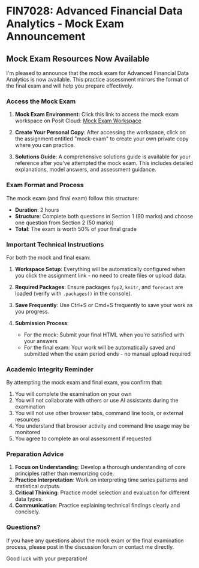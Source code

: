 # FIN7028: Advanced Financial Data Analytics - Mock Exam Announcement

## Mock Exam Resources Now Available

I'm pleased to announce that the mock exam for Advanced Financial Data Analytics is now available. This practice assessment mirrors the format of the final exam and will help you prepare effectively.

### Access the Mock Exam

1. **Mock Exam Environment**: Click this link to access the mock exam workspace on Posit Cloud: [Mock Exam Workspace](https://sso.posit.cloud/q-rap?redirect=https%3A%2F%2Fposit.cloud%2Fspaces%2F514516%2Fjoin%3Faccess_code%3DaGuiHH5gv_2uVJOi5F1tQUewXc16FoAMzI90XWpc)

2. **Create Your Personal Copy**: After accessing the workspace, click on the assignment entitled "mock-exam" to create your own private copy where you can practice.

3. **Solutions Guide**: A comprehensive solutions guide is available for your reference after you've attempted the mock exam. This includes detailed explanations, model answers, and assessment guidance.

### Exam Format and Process

The mock exam (and final exam) follow this structure:

- **Duration**: 2 hours
- **Structure**: Complete both questions in Section 1 (90 marks) and choose one question from Section 2 (50 marks)
- **Total**: The exam is worth 50% of your final grade

### Important Technical Instructions

For both the mock and final exam:

1. **Workspace Setup**: Everything will be automatically configured when you click the assignment link - no need to create files or upload data.

2. **Required Packages**: Ensure packages `fpp2`, `knitr`, and `forecast` are loaded (verify with `.packages()` in the console).

3. **Save Frequently**: Use Ctrl+S or Cmd+S frequently to save your work as you progress.

4. **Submission Process**: 
   - For the mock: Submit your final HTML when you're satisfied with your answers
   - For the final exam: Your work will be automatically saved and submitted when the exam period ends - no manual upload required

### Academic Integrity Reminder

By attempting the mock exam and final exam, you confirm that:

1. You will complete the examination on your own
2. You will not collaborate with others or use AI assistants during the examination
3. You will not use other browser tabs, command line tools, or external resources
4. You understand that browser activity and command line usage may be monitored
5. You agree to complete an oral assessment if requested

### Preparation Advice

1. **Focus on Understanding**: Develop a thorough understanding of core principles rather than memorizing code.
2. **Practice Interpretation**: Work on interpreting time series patterns and statistical outputs.
3. **Critical Thinking**: Practice model selection and evaluation for different data types.
4. **Communication**: Practice explaining technical findings clearly and concisely.

### Questions?

If you have any questions about the mock exam or the final examination process, please post in the discussion forum or contact me directly.

Good luck with your preparation!